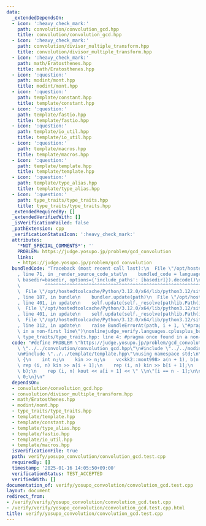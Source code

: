 ```yaml
---
data:
  _extendedDependsOn:
  - icon: ':heavy_check_mark:'
    path: convolution/convolution_gcd.hpp
    title: convolution/convolution_gcd.hpp
  - icon: ':heavy_check_mark:'
    path: convolution/divisor_multiple_transform.hpp
    title: convolution/divisor_multiple_transform.hpp
  - icon: ':heavy_check_mark:'
    path: math/Eratosthenes.hpp
    title: math/Eratosthenes.hpp
  - icon: ':question:'
    path: modint/mont.hpp
    title: modint/mont.hpp
  - icon: ':question:'
    path: template/constant.hpp
    title: template/constant.hpp
  - icon: ':question:'
    path: template/fastio.hpp
    title: template/fastio.hpp
  - icon: ':question:'
    path: template/io_util.hpp
    title: template/io_util.hpp
  - icon: ':question:'
    path: template/macros.hpp
    title: template/macros.hpp
  - icon: ':question:'
    path: template/template.hpp
    title: template/template.hpp
  - icon: ':question:'
    path: template/type_alias.hpp
    title: template/type_alias.hpp
  - icon: ':question:'
    path: type_traits/type_traits.hpp
    title: type_traits/type_traits.hpp
  _extendedRequiredBy: []
  _extendedVerifiedWith: []
  _isVerificationFailed: false
  _pathExtension: cpp
  _verificationStatusIcon: ':heavy_check_mark:'
  attributes:
    '*NOT_SPECIAL_COMMENTS*': ''
    PROBLEM: https://judge.yosupo.jp/problem/gcd_convolution
    links:
    - https://judge.yosupo.jp/problem/gcd_convolution
  bundledCode: "Traceback (most recent call last):\n  File \"/opt/hostedtoolcache/Python/3.12.0/x64/lib/python3.12/site-packages/onlinejudge_verify/documentation/build.py\"\
    , line 71, in _render_source_code_stat\n    bundled_code = language.bundle(stat.path,\
    \ basedir=basedir, options={'include_paths': [basedir]}).decode()\n          \
    \         ^^^^^^^^^^^^^^^^^^^^^^^^^^^^^^^^^^^^^^^^^^^^^^^^^^^^^^^^^^^^^^^^^^^^^^^^^^^^^^^^^\n\
    \  File \"/opt/hostedtoolcache/Python/3.12.0/x64/lib/python3.12/site-packages/onlinejudge_verify/languages/cplusplus.py\"\
    , line 187, in bundle\n    bundler.update(path)\n  File \"/opt/hostedtoolcache/Python/3.12.0/x64/lib/python3.12/site-packages/onlinejudge_verify/languages/cplusplus_bundle.py\"\
    , line 401, in update\n    self.update(self._resolve(pathlib.Path(included), included_from=path))\n\
    \  File \"/opt/hostedtoolcache/Python/3.12.0/x64/lib/python3.12/site-packages/onlinejudge_verify/languages/cplusplus_bundle.py\"\
    , line 401, in update\n    self.update(self._resolve(pathlib.Path(included), included_from=path))\n\
    \  File \"/opt/hostedtoolcache/Python/3.12.0/x64/lib/python3.12/site-packages/onlinejudge_verify/languages/cplusplus_bundle.py\"\
    , line 312, in update\n    raise BundleErrorAt(path, i + 1, \"#pragma once found\
    \ in a non-first line\")\nonlinejudge_verify.languages.cplusplus_bundle.BundleErrorAt:\
    \ type_traits/type_traits.hpp: line 4: #pragma once found in a non-first line\n"
  code: "#define PROBLEM \"https://judge.yosupo.jp/problem/gcd_convolution\"\n\n#include\
    \ \"../../convolution/convolution_gcd.hpp\"\n#include \"../../modint/mont.hpp\"\
    \n#include \"../../template/template.hpp\"\nusing namespace std;\n\nint main()\
    \ {\n    int n;\n    kin >> n;\n    vc<kk2::mont998> a(n + 1), b(n + 1);\n   \
    \ rep (i, n) kin >> a[i + 1];\n    rep (i, n) kin >> b[i + 1];\n    kk2::convolution_gcd(a,\
    \ b);\n    rep (i, n) kout << a[i + 1] << \" \\n\"[i == n - 1];\n\n    return\
    \ 0;\n}\n"
  dependsOn:
  - convolution/convolution_gcd.hpp
  - convolution/divisor_multiple_transform.hpp
  - math/Eratosthenes.hpp
  - modint/mont.hpp
  - type_traits/type_traits.hpp
  - template/template.hpp
  - template/constant.hpp
  - template/type_alias.hpp
  - template/fastio.hpp
  - template/io_util.hpp
  - template/macros.hpp
  isVerificationFile: true
  path: verify/yosupo_convolution/convolution_gcd.test.cpp
  requiredBy: []
  timestamp: '2025-01-16 14:05:50+09:00'
  verificationStatus: TEST_ACCEPTED
  verifiedWith: []
documentation_of: verify/yosupo_convolution/convolution_gcd.test.cpp
layout: document
redirect_from:
- /verify/verify/yosupo_convolution/convolution_gcd.test.cpp
- /verify/verify/yosupo_convolution/convolution_gcd.test.cpp.html
title: verify/yosupo_convolution/convolution_gcd.test.cpp
---
```

